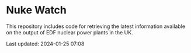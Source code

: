 # Nuke Watch

This repository includes code for retrieving the latest information available on the output of EDF nuclear power plants in the UK.

Last updated: 2024-01-25 07:08